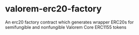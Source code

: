 # valorem-erc20-factory
An erc20 factory contract which generates wrapper ERC20s for semifungible and nonfungible Valorem Core ERC1155 tokens 
